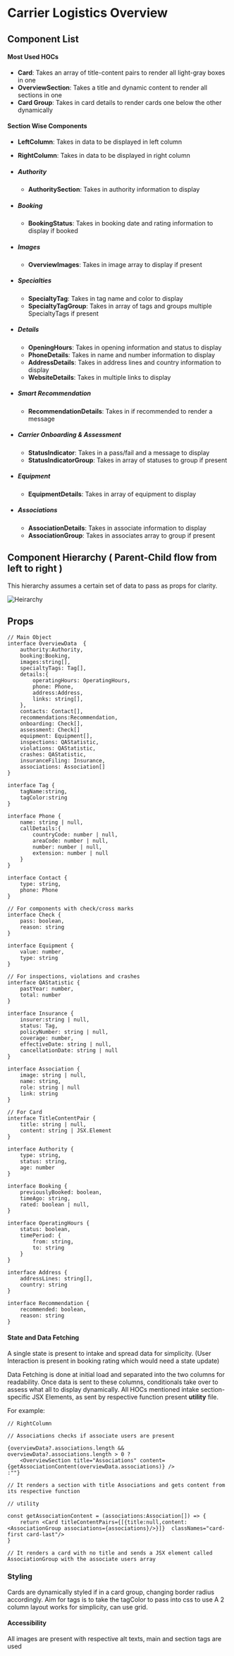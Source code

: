 # Carrier Logistics Overview

## Component List

#### Most Used HOCs

- **Card**: Takes an array of title-content pairs to render all light-gray boxes in one
- **OverviewSection**: Takes a title and dynamic content to render all sections in one
- **Card Group**: Takes in card details to render cards one below the other dynamically

#### Section Wise Components


- **LeftColumn**: Takes in data to be displayed in left column
- **RightColumn**: Takes in data to be displayed in right column
- ##### *Authority*
    - **AuthoritySection**: Takes in authority information to display

- ##### *Booking*
    - **BookingStatus**:  Takes in booking date and rating information to display if booked

- ##### *Images*
    - **OverviewImages**:  Takes in image array to display if present

- ##### *Specialties*
    - **SpecialtyTag**: Takes in tag name and color to display
    - **SpecialtyTagGroup**: Takes in array of tags and groups multiple SpecialtyTags if present

- ##### *Details*
    - **OpeningHours**:  Takes in opening information and status to display
    - **PhoneDetails**:  Takes in name and number information to display
    - **AddressDetails**:  Takes in address lines and country information to display
    - **WebsiteDetails**:  Takes in multiple links to display

- ##### *Smart Recommendation*
    - **RecommendationDetails**: Takes in if recommended to render a message

- ##### *Carrier Onboarding & Assessment*
    - **StatusIndicator**: Takes in a pass/fail and a message to display
    - **StatusIndicatorGroup**: Takes in array of statuses to group if present

- ##### *Equipment*
    - **EquipmentDetails**: Takes in array of equipment to display


- ##### *Associations*
    - **AssociationDetails**: Takes in associate information to display
    - **AssociationGroup**: Takes in associates array to group if present 


## Component Hierarchy ( Parent-Child flow from left to right )

This hierarchy assumes a certain set of data to pass as props for clarity.

![Heirarchy](ComponentHeirarchy.png)

## Props

```
// Main Object
interface OverviewData  {
    authority:Authority,
    booking:Booking,
    images:string[],
    specialtyTags: Tag[],
    details:{
        operatingHours: OperatingHours,
        phone: Phone,
        address:Address,
        links: string[],
    },
    contacts: Contact[],
    recommendations:Recommendation,
    onboarding: Check[],
    assessment: Check[]
    equipment: Equipment[],
    inspections: QAStatistic,
    violations: QAStatistic,
    crashes: QAStatistic,
    insuranceFiling: Insurance,
    associations: Association[]
}

interface Tag {
    tagName:string,
    tagColor:string
}

interface Phone {
    name: string | null,
    callDetails:{
        countryCode: number | null,
        areaCode: number | null,
        number: number | null,
        extension: number | null
    }
}

interface Contact {
    type: string,
    phone: Phone
}

// For components with check/cross marks
interface Check {
    pass: boolean,
    reason: string
}

interface Equipment {
    value: number,
    type: string
}

// For inspections, violations and crashes
interface QAStatistic {
    pastYear: number,
    total: number
}

interface Insurance {
    insurer:string | null,
    status: Tag,
    policyNumber: string | null,
    coverage: number,
    effectiveDate: string | null,
    cancellationDate: string | null
}

interface Association {
    image: string | null,
    name: string,
    role: string | null
    link: string
}

// For Card
interface TitleContentPair {
    title: string | null,
    content: string | JSX.Element
}

interface Authority {
    type: string,
    status: string,
    age: number
}

interface Booking {
    previouslyBooked: boolean,
    timeAgo: string,
    rated: boolean | null,
}

interface OperatingHours {
    status: boolean,
    timePeriod: {
        from: string,
        to: string
    }
}

interface Address {
    addressLines: string[],
    country: string
}

interface Recommendation {
    recommended: boolean,
    reason: string    
}

```

#### State and Data Fetching

A single state is present to intake and spread data for simplicity. (User Interaction is present in booking rating which would need a state update) 

Data Fetching is done at initial load and separated into the two columns for readability. Once data is sent to these columns, conditionals take over to assess what all to display dynamically. All HOCs mentioned intake section-specific JSX Elements, as sent by respective function present **utility** file.

For example:

```
// RightColumn

// Associations checks if associate users are present

{overviewData?.associations.length && overviewData?.associations.length > 0 ?
    <OverviewSection title="Associations" content={getAssociationContent(overviewData.associations)} />
:""}

// It renders a section with title Associations and gets content from its respective function 

```

```
// utility

const getAssociationContent = (associations:Association[]) => {
    return <Card titleContentPairs={[{title:null,content:<AssociationGroup associations={associations}/>}]}  classNames="card-first card-last"/>
}

// It renders a card with no title and sends a JSX element called AssociationGroup with the associate users array

```

### Styling

Cards are dynamically styled if in a card group, changing border radius accordingly.
Aim for tags is to take the tagColor to pass into css to use
A 2 column layout works for simplicity, can use grid.

#### Accessibility

All images are present with respective alt texts, main and section tags are used 
